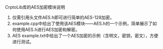   CrptoLib库的AES加密模块说明

  1. 仅需引用头文件AES.h即可进行简单的AES-128加密。
  2. example.cpp中给出了使用该AES模块——AES.h的一个示例，简单展示了如何使用AES.h进行AES加密和解密。
  3. AES example.txt中给出了一个AES加密的示例（含明文，密钥，密文），方便进行测试。

